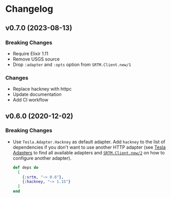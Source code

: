 # Changelog

## v0.7.0 (2023-08-13)

### Breaking Changes

- Require Elixir 1.11
- Remove USGS source
- Drop `:adapter` and `:opts` option from `SRTM.Client.new/1`

### Changes

- Replace hackney with httpc
- Update documentation
- Add CI workflow

## v0.6.0 (2020-12-02)

### Breaking Changes

- Use `Tesla.Adapter.Hackney` as default adapter. Add `hackney` to the list of dependencies if you don't want to use another HTTP adapter (see [Tesla Adapters](https://github.com/teamon/tesla#adapters) to find all available adapters and [`SRTM.Client.new/2`](https://hexdocs.pm/srtm/SRTM.Client.html#new/2) on how to configure another adapter).

  ```elixir
  def deps do
    [
      {:srtm, "~> 0.6"},
      {:hackney, "~> 1.15"}
    ]
  end
  ```

